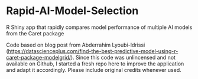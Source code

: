 # Rapid-AI-Model-Selection
R Shiny app that rapidly compares model performance of multiple AI models from the Caret package

Code based on blog post from Abderrahim Lyoubi-Idrissi (https://datascienceplus.com/find-the-best-predictive-model-using-r-caret-package-modelgrid/). Since this code was unlincensed and not available on Github, I started a fresh repo here to improve the application and adapt it accordingly. Please include original credits whenever used.
